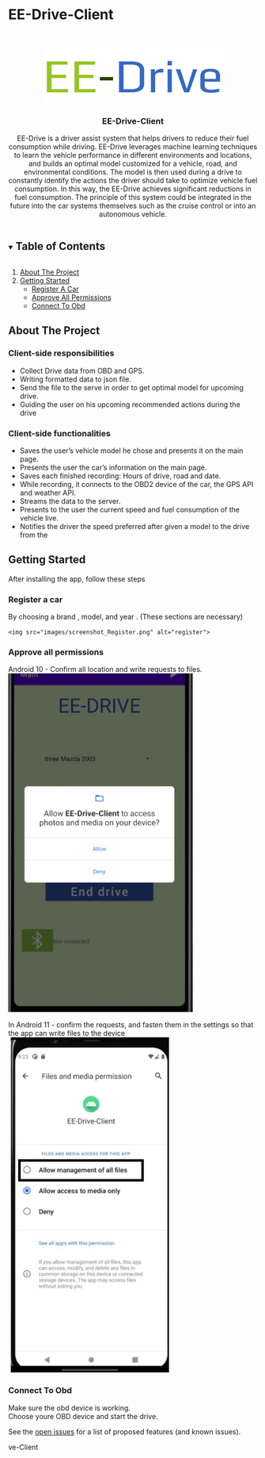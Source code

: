 # EE-Drive-Client

<!-- PROJECT LOGO -->
<br />
<p align="center">
  <a href="https://github.com/EE-Drive/EE-Drive-Server">
    <img src="images/logo.png" alt="Logo">
  </a>

  <h3 align="center">EE-Drive-Client</h3>

  <p align="center">
    EE-Drive is a driver assist system that helps drivers to reduce their fuel consumption while driving. EE-Drive leverages machine learning techniques to learn the vehicle performance in different environments and locations, and builds an optimal model customized for a vehicle, road, and environmental conditions. The model is then used during a drive to constantly identify the actions the driver should take to optimize vehicle fuel consumption. In this way, the EE-Drive achieves significant reductions in fuel consumption. The principle of this system could be integrated in the future into the car systems themselves such as the cruise control or into an autonomous vehicle.
    <br />
  </p>
</p>

<!-- TABLE OF CONTENTS -->
<details open="open">
  <summary><h2 style="display: inline-block">Table of Contents</h2></summary>
  <ol>
    <li>
      <a href="#about-the-project">About The Project</a>
    </li>
    <li>
      <a href="#getting-started">Getting Started</a>
      <ul>
        <li><a href="#register-a-car">Register A Car</a></li>
         <li><a href="#approve-all-permissions ">Approve All Permissions</a></li>
        <li><a href="#connect-to-obd">Connect To Obd</a></li>
      </ul
    </li>
  </ol>
</details>

<!-- ABOUT THE PROJECT -->

## About The Project

### Client-side responsibilities

- Collect Drive data from OBD and GPS.
- Writing formatted data to json file.
- Send the file to the serve in order to get optimal model for upcoming drive.
- Guiding the user on his upcoming recommended actions during the drive

### Client-side functionalities

- Saves the user’s vehicle model he chose and presents it on the main page.
- Presents the user the car’s information on the main page.
- Saves each finished recording: Hours of drive, road and date.
- While recording, it connects to the OBD2 device of the car, the GPS API and weather API.
- Streams the data to the server.
- Presents to the user the current speed and fuel consumption of the vehicle live.
- Notifies the driver the speed preferred after given a model to the drive from the 


<!-- GETTING STARTED -->

## Getting Started

After installing the app, follow these steps


### Register a car

By choosing a brand , model, and year . (These sections are necessary)

    <img src="images/screenshot_Register.png" alt="register">


### Approve all permissions 

Android 10 - Confirm all location and write requests to files.<br>
    <img src="images/screenshot_permission_10.png" alt="register">

In Android 11 - confirm the requests, and fasten them in the settings so that the app can write files to the device<br>
 <img src="images/screenshot_permission_11.png" alt="register">

### Connect To Obd
Make sure the obd device is working.<br>
Choose youre OBD device and start the drive.


See the [open issues](https://github.com/EE-Drive/EE-Drive-Server/issues) for a list of proposed features (and known issues).


ve-Client
